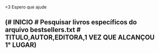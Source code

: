 <3 Espero que ajude 

## (# **INICIO** # Pesquisar livros específicos do arquivo bestsellers.txt # TITULO,AUTOR,EDITORA,1 VEZ QUE ALCANÇOU 1° LUGAR)

